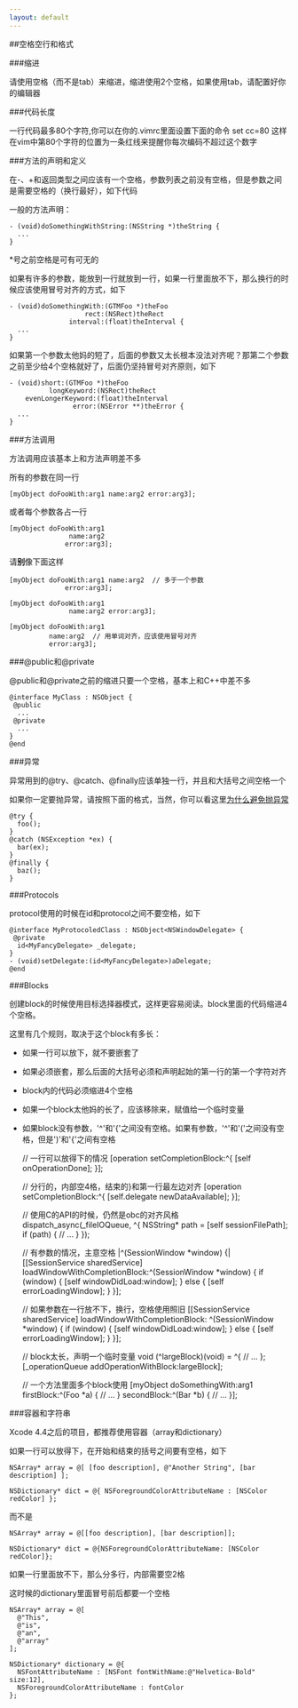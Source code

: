 ```yaml
---
layout: default
---
```


##空格空行和格式

###缩进

请使用空格（而不是tab）来缩进，缩进使用2个空格，如果使用tab，请配置好你的编辑器

###代码长度

一行代码最多80个字符,你可以在你的.vimrc里面设置下面的命令
    set cc=80
这样在vim中第80个字符的位置为一条红线来提醒你每次编码不超过这个数字

###方法的声明和定义

在-、+和返回类型之间应该有一个空格，参数列表之前没有空格，但是参数之间是需要空格的（换行最好），如下代码

一般的方法声明：

    - (void)doSomethingWithString:(NSString *)theString {
      ...
    }

*号之前空格是可有可无的

如果有许多的参数，能放到一行就放到一行，如果一行里面放不下，那么换行的时候应该使用冒号对齐的方式，如下

    - (void)doSomethingWith:(GTMFoo *)theFoo
                       rect:(NSRect)theRect
                   interval:(float)theInterval {
      ...
    }

如果第一个参数太他妈的短了，后面的参数又太长根本没法对齐呢？那第二个参数之前至少给4个空格就好了，后面仍坚持冒号对齐原则，如下

    - (void)short:(GTMFoo *)theFoo
              longKeyword:(NSRect)theRect
        evenLongerKeyword:(float)theInterval
                    error:(NSError **)theError {
      ...
    }

###方法调用

方法调用应该基本上和方法声明差不多

所有的参数在同一行

    [myObject doFooWith:arg1 name:arg2 error:arg3];

或者每个参数各占一行

    [myObject doFooWith:arg1
                   name:arg2
                  error:arg3];

请**别**像下面这样

    [myObject doFooWith:arg1 name:arg2  // 多于一个参数
                  error:arg3];
    
    [myObject doFooWith:arg1
                   name:arg2 error:arg3];
    
    [myObject doFooWith:arg1
              name:arg2  // 用单词对齐，应该使用冒号对齐
              error:arg3];

###@public和@private

@public和@private之前的缩进只要一个空格，基本上和C++中差不多

    @interface MyClass : NSObject {
     @public
      ...
     @private
      ...
    }
    @end

###异常

异常用到的@try、@catch、@finally应该单独一行，并且和大括号之间空格一个

如果你一定要抛异常，请按照下面的格式，当然，你可以看这里[为什么避免抛异常](http://google-styleguide.googlecode.com/svn/trunk/objcguide.xml#Avoid_Throwing_Exceptions)

    @try {
      foo();
    }
    @catch (NSException *ex) {
      bar(ex);
    }
    @finally {
      baz();
    }

###Protocols

protocol使用的时候在id和protocol之间不要空格，如下

    @interface MyProtocoledClass : NSObject<NSWindowDelegate> {
     @private
      id<MyFancyDelegate> _delegate;
    }
    - (void)setDelegate:(id<MyFancyDelegate>)aDelegate;
    @end

###Blocks

创建block的时候使用目标选择器模式，这样更容易阅读。block里面的代码缩进4个空格。

这里有几个规则，取决于这个block有多长：

- 如果一行可以放下，就不要嵌套了
- 如果必须嵌套，那么后面的大括号必须和声明起始的第一行的第一个字符对齐
- block内的代码必须缩进4个空格
- 如果一个block太他妈的长了，应该移除来，赋值给一个临时变量
- 如果block没有参数，'^'和'{'之间没有空格。如果有参数，'^'和'('之间没有空格，但是')'和'{'之间有空格

    // 一行可以放得下的情况
    [operation setCompletionBlock:^{ [self onOperationDone]; }];
    
    // 分行的，内部空4格，结束的}和第一行最左边对齐 
    [operation setCompletionBlock:^{
        [self.delegate newDataAvailable];
    }];
    
    // 使用C的API的时候，仍然是obc的对齐风格
    dispatch_async(_fileIOQueue, ^{
        NSString* path = [self sessionFilePath];
        if (path) {
          // ...
        }
    });
    
    // 有参数的情况，主意空格 |^(SessionWindow *window) {|
    [[SessionService sharedService]
        loadWindowWithCompletionBlock:^(SessionWindow *window) {
            if (window) {
              [self windowDidLoad:window];
            } else {
              [self errorLoadingWindow];
            }
        }];
    
    // 如果参数在一行放不下，换行，空格使用照旧 
    [[SessionService sharedService]
        loadWindowWithCompletionBlock:
            ^(SessionWindow *window) {
                if (window) {
                  [self windowDidLoad:window];
                } else {
                  [self errorLoadingWindow];
                }
            }];
    
    // block太长，声明一个临时变量 
    void (^largeBlock)(void) = ^{
        // ...
    };
    [_operationQueue addOperationWithBlock:largeBlock];
    
    // 一个方法里面多个block使用 
    [myObject doSomethingWith:arg1
        firstBlock:^(Foo *a) {
            // ...
        }
        secondBlock:^(Bar *b) {
            // ...
        }]; 

###容器和字符串

Xcode 4.4之后的项目，都推荐使用容器（array和dictionary）

如果一行可以放得下，在开始和结束的括号之间要有空格，如下

    NSArray* array = @[ [foo description], @"Another String", [bar description] ];
    
    NSDictionary* dict = @{ NSForegroundColorAttributeName : [NSColor redColor] };

而不是

    NSArray* array = @[[foo description], [bar description]];
    
    NSDictionary* dict = @{NSForegroundColorAttributeName: [NSColor redColor]};

如果一行里面放不下，那么分多行，内部需要空2格

这时候的dictionary里面冒号前后都要一个空格

    NSArray* array = @[
      @"This",
      @"is",
      @"an",
      @"array"
    ];
    
    NSDictionary* dictionary = @{
      NSFontAttributeName : [NSFont fontWithName:@"Helvetica-Bold" size:12],
      NSForegroundColorAttributeName : fontColor
    };
